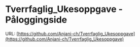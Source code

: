 # Tverrfaglig_Ukesoppgave - Påloggingside

URL: [https://github.com/Anjani-ch/Tverrfaglig_Ukesoppgave](https://github.com/Anjani-ch/Tverrfaglig_Ukesoppgave)